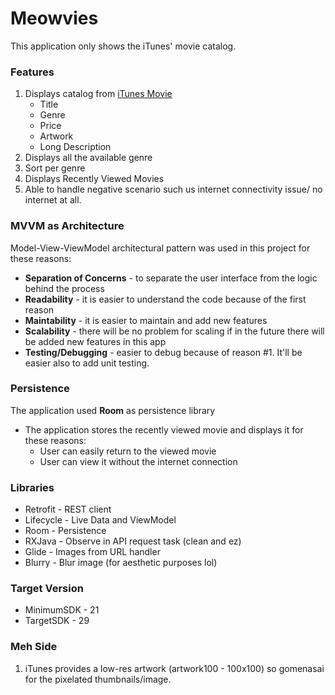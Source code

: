 # Meowvies
This application only shows the iTunes' movie catalog.

### Features
1. Displays catalog from [iTunes Movie](https://itunes.apple.com/search?term=star&amp;country=au&amp;media=movie&amp;all)
   * Title
   * Genre
   * Price
   * Artwork
   * Long Description
2. Displays all the available genre
3. Sort per genre
3. Displays Recently Viewed Movies
4. Able to handle negative scenario such us internet connectivity issue/ no internet at all.

### MVVM as Architecture
Model-View-ViewModel architectural pattern was used in this project for these reasons:
* **Separation of Concerns** - to separate the user interface from the logic behind the process
* **Readability** - it is easier to understand the code because of the first reason
* **Maintability** - it is easier to maintain and add new features
* **Scalability** - there will be no problem for scaling if in the future there will be added new features in this app
* **Testing/Debugging** - easier to debug because of reason #1. It'll be easier also to add unit testing.

### Persistence
The application used **Room** as persistence library
* The application stores the recently viewed movie and displays it for these reasons:
  * User can easily return to the viewed movie
  * User can view it without the internet connection
  
### Libraries
* Retrofit - REST client
* Lifecycle - Live Data and ViewModel
* Room - Persistence
* RXJava - Observe in API request task (clean and ez)
* Glide - Images from URL handler
* Blurry - Blur image (for aesthetic purposes lol)
  
### Target Version
* MinimumSDK - 21
* TargetSDK - 29


### Meh Side
1. iTunes provides a low-res artwork (artwork100 - 100x100) so gomenasai for the pixelated thumbnails/image.
